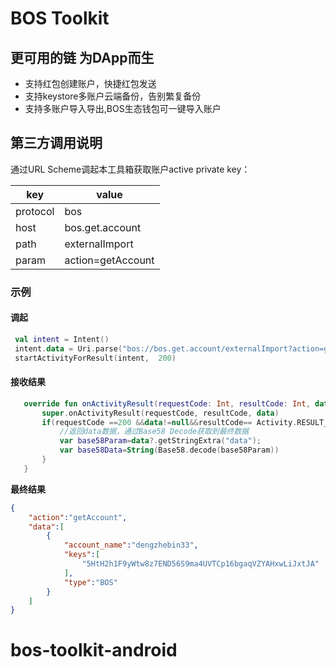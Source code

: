 # BOS Toolkit

## 更可用的链 为DApp而生

* 支持红包创建账户，快捷红包发送
* 支持keystore多账户云端备份，告别繁复备份
* 支持多账户导入导出,BOS生态钱包可一键导入账户

## 第三方调用说明

通过URL Scheme调起本工具箱获取账户active private key：

| key      | value             |
| -------- | ----------------- |
| protocol | bos               |
| host     | bos.get.account   |
| path     | externalImport    |
| param    | action=getAccount |

### 示例

#### 调起

```kotlin
 val intent = Intent()
 intent.data = Uri.parse("bos://bos.get.account/externalImport?action=getAccount")
 startActivityForResult(intent,  200)
 ```

#### 接收结果

 ```kotlin
    override fun onActivityResult(requestCode: Int, resultCode: Int, data: Intent?) {
        super.onActivityResult(requestCode, resultCode, data)
        if(requestCode ==200 &&data!=null&&resultCode== Activity.RESULT_OK){
            //返回data数据，通过Base58 Decode获取到最终数据
            var base58Param=data?.getStringExtra("data");
            var base58Data=String(Base58.decode(base58Param))
        }
    }
```

**最终结果**

```json
{
    "action":"getAccount",
    "data":[
        {
            "account_name":"dengzhebin33",
            "keys":[
                "5HtH2h1F9yWtw8z7END56S9ma4UVTCp16bgaqVZYAHxwLiJxtJA"
            ],
            "type":"BOS"
        }
    ]
}
```
# bos-toolkit-android
